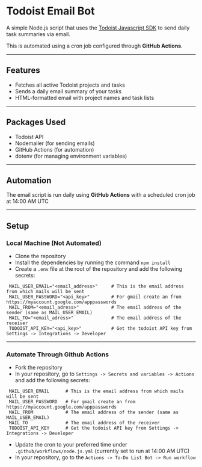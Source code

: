 # Todoist Email Bot

A simple Node.js script that uses the [Todoist Javascript SDK](https://developer.todoist.com/rest/v2/?javascript#javascript-sdk) to send daily task summaries via email.

This is automated using a cron job configured through **GitHub Actions**.

---

## Features

- Fetches all active Todoist projects and tasks
- Sends a daily email summary of your tasks
- HTML-formatted email with project names and task lists

---

## Packages Used

- Todoist API
- Nodemailer (for sending emails)
- GitHub Actions (for automation)
- dotenv (for managing environment variables)

---

## Automation

The email script is run daily using **GitHub Actions** with a scheduled cron job at 14:00 AM UTC

---

## Setup
### Local Machine (Not Automated)

- Clone the repository
- Install the dependencies by running the command `npm install`
- Create a `.env` file at the root of the repository and add the following secrets:
```
 MAIL_USER_EMAIL="<email_address>"     # This is the email address from which mails will be sent
 MAIL_USER_PASSWORD="<api_key>"        # For gmail create an from https://myaccount.google.com/apppasswords
 MAIL_FROM="<email_adress>"            # The email address of the sender (same as MAIL_USER_EMAIL)
 MAIL_TO="<email_adress>"              # The email address of the receiver
 TODOIST_API_KEY="<api_key>"           # Get the todoist API key from Settings -> Integrations -> Developer
```
---

### Automate Through Github Actions

- Fork the repository
- In your repository, go to `Settings -> Secrets and variables -> Actions` and add the following secrets:
```
 MAIL_USER_EMAIL      # This is the email address from which mails will be sent
 MAIL_USER_PASSWORD   # For gmail create an from https://myaccount.google.com/apppasswords
 MAIL_FROM            # The email address of the sender (same as MAIL_USER_EMAIL)
 MAIL_TO              # The email address of the receiver
 TODOIST_API_KEY      # Get the todoist API key from Settings -> Integrations -> Developer
```
- Update the cron to your preferred time under `.github/workflows/node.js.yml` (currently set to run at 14:00 AM UTC)
- In your repository, go to the `Actions -> To-Do List Bot -> Run workflow`
